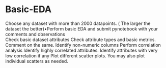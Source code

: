# Basic-EDA
Choose any dataset with more than 2000 datapoints. ( The larger the dataset the better)•Perform basic EDA and submit pynotebook with your comments and observations<br>
Check basic dataset attributes
Check attribute types and basic metrics. Comment on the same. 
Identify non-numeric columns
Perform correlation analysis 
Identify highly correlated attributes. 
Identify attributes with very low correlation if any
Plot different scatter plots. You may also plot individual scatters as needed.
